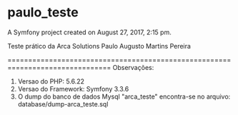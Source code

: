 paulo_teste
===========

A Symfony project created on August 27, 2017, 2:15 pm.

Teste prático da Arca Solutions
Paulo Augusto Martins Pereira


===============================================================================
Observações:
1. Versao do PHP: 5.6.22
2. Versao do Framework: Symfony 3.3.6
3. O dump do banco de dados Mysql "arca_teste" encontra-se no arquivo: database/dump-arca_teste.sql


